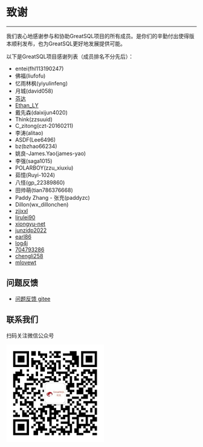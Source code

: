 # 致谢
---
我们衷心地感谢参与和协助GreatSQL项目的所有成员。是你们的辛勤付出使得版本顺利发布，也为GreatSQL更好地发展提供可能。

以下是GreatSQL项目感谢列表（成员排名不分先后）：

- entei(fhl113190247)
- 佛福(liufofu)
- 忆雨林枫(yiyulinfeng)
- 月城(david058)
- [芬达](https://gitee.com/fanderchan)
- [Ethan_LY](https://gitee.com/ethan-ly)
- 戴先森(daixijun4020)
- Think(zzsuuid)
- C_zitong(czt-20160211)
- 李涛(alitao)
- ASDF(Lee6496)
- bz(bzhao66234)
- 姚良-James.Yao(james-yao)
- 李强(saga1015)
- POLARBOY(zzu_xiuxiu)
- 茹憶(Ruyi-1024)
- 八怪(gp_22389860)
- 田帅萌(tian786376668)
- Paddy Zhang - 张充(paddyzc)
- Dillon(wx_dillonchen)
- [zjjxxl](https://gitee.com/zjjxxl)
- [lirulei90](https://gitee.com/lirulei90)
- [xiongyu-net](https://gitee.com/xiongyu-net)
- [junzidp2022](https://gitee.com/junzidp2022)
- [earl86](https://gitee.com/earl86)
- [log4j](https://gitee.com/log4j)
- [704793286](https://gitee.com/704793286)
- [chengli258](https://gitee.com/chengli258)
- [mlovewt](https://gitee.com/mlovewt)

**问题反馈**
---
- [问题反馈 gitee](https://gitee.com/GreatSQL/GreatSQL-Manual/issues)


**联系我们**
---

扫码关注微信公众号

![greatsql-wx](/greatsql-wx.jpg)
